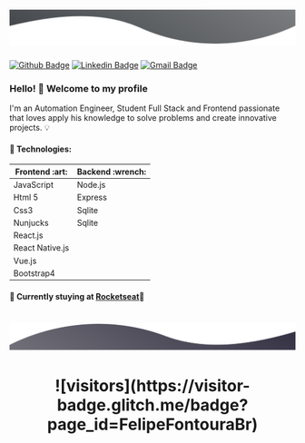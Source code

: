 <h1 align="center">
    <img alt="GitHub language count" src="https://github.com/FelipeFontouraBr/FelipeFontouraBr/blob/master/.github/background-top.png">
</h1>

<!--
**FelipeFontouraBr/FelipeFontouraBr** is a ✨ _special_ ✨ repository because its `README.md` (this file) appears on your GitHub profile.

Here are some ideas to get you started:

- 🔭 I’m currently working on ...
- 🌱 I’m currently learning ...
- 👯 I’m looking to collaborate on ...
- 🤔 I’m looking for help with ...
- 💬 Ask me about ...
- 📫 How to reach me: ...
- 😄 Pronouns: ...
- ⚡ Fun fact: ...
-->
[![Github Badge](https://img.shields.io/badge/-Github-000?style=flat-square&logo=Github&logoColor=white&link=https://github.com/FelipeFontouraBr)](https://github.com/FelipeFontouraBr)
[![Linkedin Badge](https://img.shields.io/badge/-LinkedIn-blue?style=flat-square&logo=Linkedin&logoColor=white&link=https://www.linkedin.com/in/fontourafelipe/)](https://www.linkedin.com/in/fontourafelipe/)
[![Gmail Badge](https://img.shields.io/badge/-Gmail-c14438?style=flat-square&logo=Gmail&logoColor=white&link=mailto:felipefontouramec@gmail.com)](mailto:felipefontouramec@gmail.com)

### Hello! 👋 Welcome to my profile

I'm an Automation Engineer, Student Full Stack and Frontend passionate that loves apply his knowledge to solve problems and create innovative projects. :bulb:

#### :bookmark: Technologies:

<table>
    <thead> 
        <th>Frontend :art: </th>
        <th>Backend :wrench: </th>
    </thead>
    <tbody>
        <tr>
            <td>JavaScript</td>
            <td>Node.js</td>
        </tr>
        <tr>
            <td>Html 5</td>
            <td>Express</td>
        </tr>
        <tr>
            <td>Css3</td>
            <td>Sqlite</td>
        </tr>
        <tr>
            <td>Nunjucks</td>
            <td>Sqlite</td>
        </tr>
        <tr>
            <td>React.js</td>
        </tr>
        <tr>
            <td>React Native.js</td>
        </tr>
        <tr>
            <td>Vue.js</td>
        </tr>
        <tr>
            <td>Bootstrap4</td>
        </tr>
    </tbody>
</table>

#### :pencil: Currently stuying at [Rocketseat](https://rocketseat.com.br/):rocket:

<h1 align="center">
    <img alt="GitHub language count" src="https://github.com/FelipeFontouraBr/FelipeFontouraBr/blob/master/.github/background-bottom.png">
</h1>

<h1 align="center">
    ![visitors](https://visitor-badge.glitch.me/badge?page_id=FelipeFontouraBr)
</h1>